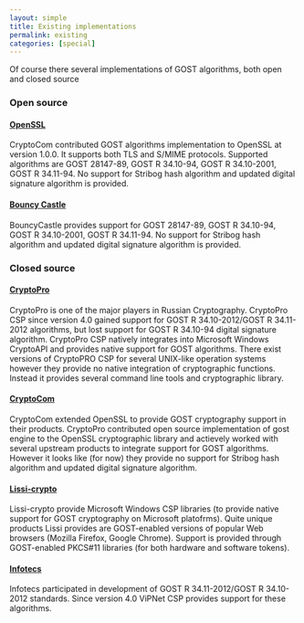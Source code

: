 ```yaml
---
layout: simple
title: Existing implementations
permalink: existing
categories: [special]
---
```


Of course there several implementations of GOST algorithms, both open and closed source

### Open source

#### [OpenSSL](http://www.openssl.org)

CryptoCom contributed GOST algorithms implementation to OpenSSL at version 1.0.0. It supports
both TLS and S/MIME protocols. Supported algorithms are GOST 28147-89, GOST R 34.10-94, GOST R 34.10-2001,
GOST R 34.11-94. No support for Stribog hash algorithm and updated digital signature algorithm is provided.

#### [Bouncy Castle](http://www.bouncycastle.org)
BouncyCastle provides support for GOST 28147-89, GOST R 34.10-94, GOST R 34.10-2001,
GOST R 34.11-94. No support for Stribog hash algorithm and updated digital signature algorithm is provided.

### Closed source

#### [CryptoPro](http://www.cryptopro.ru)
CryptoPro is one of the major players in Russian Cryptography. CryptoPro CSP since version 4.0 gained
support for GOST R 34.10-2012/GOST R 34.11-2012 algorithms, but lost support for GOST R 34.10-94
digital signature algorithm. CryptoPro CSP natively integrates into Microsoft Windows CryptoAPI and provides
native support for GOST algorithms. There exist versions of CryptoPRO CSP for several UNIX-like operation systems
however they provide no native integration of cryptographic functions. Instead it provides
several command line tools and cryptographic library.

#### [CryptoCom](http://www.cryptocom.ru)
CryptoCom extended OpenSSL to provide GOST cryptography support in their products. CryptoPro
contributed open source implementation of gost engine to the OpenSSL cryptographic library and
actievely worked with several upstream products to integrate support for GOST algorithms.
However it looks like (for now) they provide no support for Stribog hash algorithm and updated digital signature algorithm.

#### [Lissi-crypto](http://www.lissi-crypto.ru)
Lissi-crypto provide Microsoft Windows CSP libraries (to provide native support for
GOST cryptography on Microsoft platofrms). Quite unique products Lissi provides are
GOST-enabled versions of popular Web browsers (Mozilla Firefox, Google Chrome).
Support is provided through GOST-enabled PKCS#11 libraries (for both hardware
and software tokens).

#### [Infotecs](http://infotecs.ru)
Infotecs participated in development of GOST R 34.11-2012/GOST R 34.10-2012 standards. Since version 4.0
ViPNet CSP provides support for these algorithms.
